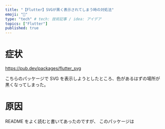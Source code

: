 ```yaml
---
title: "【Flutter】SVGが黒く表示されてしまう時の対処法"
emoji: "📘"
type: "tech" # tech: 技術記事 / idea: アイデア
topics: ["Flutter"]
published: true
---
```


# 症状

https://pub.dev/packages/flutter_svg

こちらのパッケージで SVG を表示しようとしたところ、色があるはずの場所が黒くなってしまった。

# 原因

README をよく読むと書いてあったのですが、
このパッケージは<style>タグに対応していないようで、色を指定している部分が読み込めずに黒くなってしまっていた模様。

> Note: The library currently only detects unsupported elements (like the <style>-tag), but not unsupported attributes.

https://pub.dev/packages/flutter_svg#check-svg-compatibility

```svg
...
<svg version="1.1" id="レイヤー_1" xmlns="http://www.w3.org/2000/svg" xmlns:xlink="http://www.w3.org/1999/xlink" x="0px"
	 y="0px" viewBox="0 0 375 632" style="enable-background:new 0 0 375 632;" xml:space="preserve">
<!-- ここが読み込めない  -->
<style type="text/css">
	.st0{fill:#FF63A0;}
	.st1{fill:#009B01;}
	.st2{fill:#003CBE;}
</style>
<path class="st0" d="M284.4,131l142.3-57.5c18.4-7.5,39.4,1.5,46.9,19.9l0,0c7.5,18.4-1.5,39.4-19.9,46.9l-142.3,57.5
	c-18.4,7.5-39.4-1.5-46.9-19.9l0,0C257,159.4,265.9,138.4,284.4,131z"/>
...
</svg>
```

# 解決策

「SVGCleaner」というツールを使って、<style>タグを除いたファイルへ変換する。

https://github.com/RazrFalcon/svgcleaner-gui

```svg
<svg height="222.96mm" viewBox="0 0 375 632" width="132.29mm" xmlns="http://www.w3.org/2000/svg"><rect fill="#ff63a0" height="72.03" rx="36.01" transform="matrix(.92718385 -.37460659 .37460659 .92718385 -23.94 148.11)" width="225.48" x="256.28" y="99.61"/><rect fill="#009b01" height="72.03" rx="36.01" transform="matrix(.92718385 -.37460659 .37460659 .92718385 -3.09 109.84)" width="365.64" x="98.18" y="26.86"/><rect fill="#ff63a0" height="72.03" rx="36.01" transform="matrix(.92718385 -.37460659 .37460659 .92718385 -205.78 1.12)" width="365.64" x="-282.82" y="493.86"/><rect fill="#003cbe" height="72.03" rx="36.01" transform="matrix(.92718385 -.37460659 .37460659 .92718385 -36.49 -11.96)" width="365.64" x="-231.82" y="51.86"/><rect fill="#009b01" height="72.03" rx="36.01" transform="matrix(.92718385 -.37460659 .37460659 .92718385 -122.67 12.19)" width="225.48" x="-142.72" y="285.61"/><rect fill="#003cbe" height="72.03" rx="36.01" transform="matrix(.92718385 -.37460659 .37460659 .92718385 -96.62 178.18)" width="225.48" x="297.28" y="301.61"/><circle cx="75.9" cy="196.05" fill="#003cbe" r="25.05"/><circle cx="149.05"
...
</svg>
```

# 参考

https://stackoverflow.com/questions/58567864/im-trying-use-flutter-svg-but-load-with-black-svg
